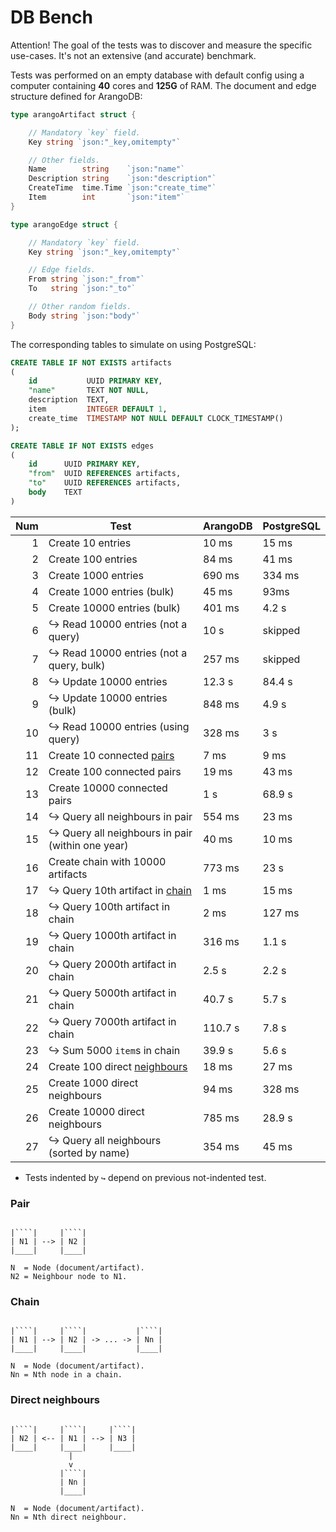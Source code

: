 # DB Bench

Attention! The goal of the tests was to discover and measure the specific use-cases. It's not an extensive (and accurate) benchmark.

Tests was performed on an empty database with default config using a computer containing **40** cores and **125G** of RAM. The document and edge structure defined for ArangoDB:

```go
type arangoArtifact struct {

	// Mandatory `key` field.
	Key string `json:"_key,omitempty"`

	// Other fields.
	Name        string    `json:"name"`
	Description string    `json:"description"`
	CreateTime  time.Time `json:"create_time"`
	Item        int       `json:"item"`
}

type arangoEdge struct {

	// Mandatory `key` field.
	Key string `json:"_key,omitempty"`

	// Edge fields.
	From string `json:"_from"`
	To   string `json:"_to"`

	// Other random fields.
	Body string `json:"body"`
}
```

The corresponding tables to simulate on using PostgreSQL:

```sql
CREATE TABLE IF NOT EXISTS artifacts
(
    id           UUID PRIMARY KEY,
    "name"       TEXT NOT NULL,
    description  TEXT,
    item         INTEGER DEFAULT 1,
    create_time  TIMESTAMP NOT NULL DEFAULT CLOCK_TIMESTAMP()
);

CREATE TABLE IF NOT EXISTS edges
(
    id      UUID PRIMARY KEY,
    "from"  UUID REFERENCES artifacts,
    "to"    UUID REFERENCES artifacts,
    body    TEXT
)
```

| Num | Test                                               | ArangoDB | PostgreSQL |
|----:|----------------------------------------------------|----------|------------|
|   1 | Create 10 entries                                  | 10 ms    | 15 ms      |
|   2 | Create 100 entries                                 | 84 ms    | 41 ms      |
|   3 | Create 1000 entries                                | 690 ms   | 334 ms     |
|   4 | Create 1000 entries (bulk)                         | 45 ms    | 93ms       |
|   5 | Create 10000 entries (bulk)                        | 401 ms   | 4.2 s      |
|   6 | ↪ Read 10000 entries (not a query)                 | 10 s     | skipped    |
|   7 | ↪ Read 10000 entries (not a query, bulk)           | 257 ms   | skipped    |
|   8 | ↪ Update 10000 entries                             | 12.3 s   | 84.4 s     |
|   9 | ↪ Update 10000 entries (bulk)                      | 848 ms   | 4.9 s      |
|  10 | ↪ Read 10000 entries (using query)                 | 328 ms   | 3 s        |
|  11 | Create 10 connected [pairs](#pair)                 | 7 ms     | 9 ms       |
|  12 | Create 100 connected pairs                         | 19 ms    | 43 ms      |
|  13 | Create 10000 connected pairs                       | 1 s      | 68.9 s     |
|  14 | ↪ Query all neighbours in pair                     | 554 ms   | 23 ms      |
|  15 | ↪ Query all neighbours in pair (within one year)   | 40 ms    | 10 ms      |
|  16 | Create chain with 10000 artifacts                  | 773 ms   | 23 s       |
|  17 | ↪ Query 10th artifact in [chain](#chain)           | 1 ms     | 15 ms      |
|  18 | ↪ Query 100th artifact in chain                    | 2 ms     | 127 ms     |
|  19 | ↪ Query 1000th artifact in chain                   | 316 ms   | 1.1 s      |
|  20 | ↪ Query 2000th artifact in chain                   | 2.5 s    | 2.2 s      |
|  21 | ↪ Query 5000th artifact in chain                   | 40.7 s   | 5.7 s      |
|  22 | ↪ Query 7000th artifact in chain                   | 110.7 s  | 7.8 s      |
|  23 | ↪ Sum 5000 `item`s in chain                        | 39.9 s   | 5.6 s      |
|  24 | Create 100 direct [neighbours](#direct-neighbours) | 18 ms    | 27 ms      |
|  25 | Create 1000 direct neighbours                      | 94 ms    | 328 ms     |
|  26 | Create 10000 direct neighbours                     | 785 ms   | 28.9 s     |
|  27 | ↪ Query all neighbours (sorted by name)            | 354 ms   | 45 ms      |

* Tests indented by `↪` depend on previous not-indented test.

### Pair

```ascii

|````|     |````|
| N1 | --> | N2 |
|____|     |____|

N  = Node (document/artifact).
N2 = Neighbour node to N1.
```

### Chain

```ascii

|````|     |````|           |````|
| N1 | --> | N2 | -> ... -> | Nn |
|____|     |____|           |____|

N  = Node (document/artifact).
Nn = Nth node in a chain.
```

### Direct neighbours

```ascii

|````|     |````|     |````|
| N2 | <-- | N1 | --> | N3 |
|____|     |____|     |____|
             |
             v
           |````|
           | Nn |
           |____|

N  = Node (document/artifact).
Nn = Nth direct neighbour. 
```